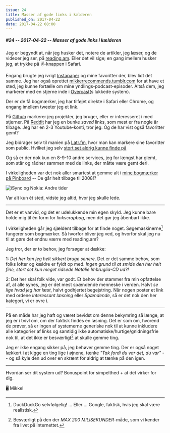 ```yaml
---
issue: 24
title: Masser af gode links i kælderen
published_on: 2017-04-22
date: 2017-04-22 08:00
---
```


##### #24 -- 2017-04-22 -- Masser af gode links i kælderen

Jeg er begyndt at, når jeg husker det, notere de artikler, jeg læser, og de videoer jeg ser, på [reading.am][]. Eller det vil sige; en gang imellem husker jeg, at trykke på ✌-knappen i Safari.

Engang brugte jeg ivrigt [Instapaper][] og mine favoritter der, blev lidt det samme. Jeg har også oprettet [mikkerrecommends.tumblr.com][] for at have et sted, jeg kunne fortælle om mine yndlings-podcast-episoder. Altså dem, jeg markerer med en stjerne inde i [Overcast][](s lukkede system).

Der er de få bogmærker, jeg har tilføjet direkte i Safari eller Chrome, og engang imellem tweeter jeg et link.

På [Github][] markerer jeg projekter, jeg bruger, eller er interesseret i med stjerner. På [Reddit][] har jeg en bunke _saved_ links, som mest er fra nogle år tilbage. Jeg har en 2-3 Youtube-konti, tror jeg. Og de har vist også favoritter gemt?

Jeg bidrager selv til manien på [Latr.fm][], hvor man kan markere sine favoritter som public. Hvilket jeg selv [stort set aldrig kunne finde på][latr-profile]

Og så er der nok kun en 8-9-10 andre services, jeg for længst har glemt, som står og rådner sammen med de links, der måtte være gemt deri.

I virkeligheden var det nok aller smartest at gemme alt i [mine bogmærker på Pinboard][pinboard-profile] -- De går helt tilbage til 2008!?

![iSync og Nokia: Andre tider](https://s3.brnbw.com/Screen-Shot-2017-04-22-13-51-19-q4iD4Hxa8v.png)

Var alt kun ét sted, vidste jeg altid, hvor jeg skulle lede.

---

Det er et vanvid, og det er udelukkende min egen skyld. Jeg kunne bare holde mig til én form for _linkscrapbog_, men det gør jeg åbenbart ikke.

I virkeligheden går jeg sjældent tilbage for at finde noget. Søgemaskinerne[^1] fungerer som bogmærker. Så hvorfor bliver jeg ved, og hvorfor skal jeg nu til at gøre det endnu værre med reading.am?

Jeg tror, der er to behov, jeg forsøger at dække:

1: _Det her kan jeg helt sikkert bruge senere_. Det er det samme behov, som folks lofter og kældre er fyldt op med. _Ingen grund til at smide den her helt fine, stort set kun meget ridsede Natalie Imbruglia-CD ud?!_

2: Det her skal folk vide, var godt. Et behov der stammer fra min opfattelse af, at alle synes, jeg er det mest spændende menneske i verden. Halvt _se lige hvad jeg har læst_, halvt godhjertet begejstring. Når nogen poster et link med ordene _Interessant læsning_ eller _Spændende_, så er det nok den her kategori, vi er ovre i.

---

På en måde har jeg haft og været bevidst om denne bekymring så længe, at jeg er i tvivl om, om der faktisk findes en løsning. Det er som om, hvorend de prøver, så er ingen af systemerne generiske nok til at kunne inkludere alle kategorier af links og samtidig ikke automatiske/hurtige/gnidningsfrie nok til, at det ikke er besværligt[^2] at skulle gemme ting.

Jeg er ikke engang sikker på, jeg behøver gemme ting. Der er også noget lækkert i at kigge en ting lige i øjnene, tænke _"Tak fordi du var det, du var"_ -- og så kyle den ud over en skrænt for aldrig at tænke på den igen.

---

Hvordan ser dit system ud? Bonuspoint for simpelthed + at det virker for dig.

🖥 Mikkel

[github]: https://github.com/mikker
[reddit]: https://reddit.com
[reading.am]: https://www.reading.am/mikker
[instapaper]: https://www.instapaper.com
[mikkerrecommends.tumblr.com]: http://mikkerrecommends.tumblr.com
[overcast]: https://overcast.fm
[pinboard-profile]: https://pinboard.in/u:mikker
[latr.fm]: https://latr.fm
[latr-profile]: https://latr.fm/mikker

[^1]: DuckDuckGo selvfølgelig! ... Eller ... Google, faktisk, hvis jeg skal være realistisk.
[^2]: Besværligt på den der _MAX 200 MILISEKUNDER_-måde, som vi kender fra livet på internettet.
